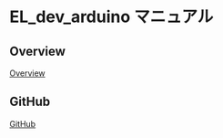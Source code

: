 # EL_dev_arduino マニュアル

## Overview

[Overview](md__c_1_2_users_2sugimura_2_documents_2_e_l__dev__arduino_2_r_e_a_d_m_e.html)

## GitHub
[GitHub](https://github.com/Hiroshi-Sugimura/EL_dev_arduino?tab=readme-ov-file)
